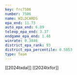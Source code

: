 ```yaml
---
key: frc7506
number: 7506
name: WILDCARDS
epa_end: 11.73
auto_epa_end: 6.89
teleop_epa_end: 3.37
endgame_epa_end: 1.46
winrate: 0.3846
district_epa_rank: 93
district_epa_percentile: 0.5053
type: Team
---
```

[[2024txdal]]
[[2024txfor]]
